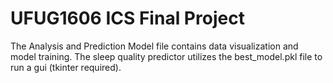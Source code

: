 # UFUG1606 ICS Final Project
The Analysis and Prediction Model file contains data visualization and model training.
The sleep quality predictor utilizes the best_model.pkl file to run a gui (tkinter required).
